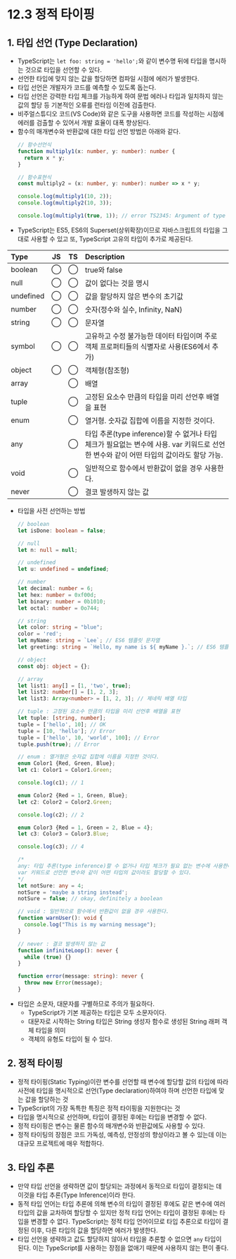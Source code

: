 # 12.3 정적 타이핑

## 1. 타입 선언 (Type Declaration)
* TypeScript는 `let foo: string = 'hello';`와 같이 변수명 뒤에 타입을 명시하는 것으로 타입을 선언할 수 있다.
* 선언한 타입에 맞지 않는 값을 할당하면 컴파일 시점에 에러가 발생한다.
* 타입 선언은 개발자가 코드를 예측할 수 있도록 돕는다.
* 타입 선언은 강력한 타입 체크를 가능하게 하여 문법 에러나 타입과 일치하지 않는 값의 할당 등 기본적인 오류를 런타임 이전에 검출한다.
* 비주얼스튜디오 코드(VS Code)와 같은 도구을 사용하면 코드를 작성하는 시점에 에러를 검출할 수 있어서 개발 효율이 대폭 향상된다.
* 함수의 매개변수와 반환값에 대한 타입 선언 방법은 아래와 같다.
  ```typescript
  // 함수선언식
  function multiply1(x: number, y: number): number {
    return x * y;
  }

  // 함수표현식
  const multiply2 = (x: number, y: number): number => x * y;

  console.log(multiply1(10, 2));
  console.log(multiply2(10, 3));

  console.log(multiply1(true, 1)); // error TS2345: Argument of type 'true' is not assignable to parameter of type 'number'.
  ```
* TypeScript는 ES5, ES6의 Superset(상위확장)이므로 자바스크립트의 타입을 그대로 사용할 수 있고 또, TypeScript 고유의 타입이 추가로 제공된다.

| Type      |  JS  |  TS  | Description                                                  |
| :-------- | :--: | :--: | :----------------------------------------------------------- |
| boolean   |  ◯   |  ◯   | true와 false                                                 |
| null      |  ◯   |  ◯   | 값이 없다는 것을 명시                                        |
| undefined |  ◯   |  ◯   | 값을 할당하지 않은 변수의 초기값                             |
| number    |  ◯   |  ◯   | 숫자(정수와 실수, Infinity, NaN)                             |
| string    |  ◯   |  ◯   | 문자열                                                       |
| symbol    |  ◯   |  ◯   | 고유하고 수정 불가능한 데이터 타입이며 주로 객체 프로퍼티들의 식별자로 사용(ES6에서 추가) |
| object    |  ◯   |  ◯   | 객체형(참조형)                                               |
| array     |      |  ◯   | 배열                                                         |
| tuple     |      |  ◯   | 고정된 요소수 만큼의 타입을 미리 선언후 배열을 표현          |
| enum      |      |  ◯   | 열거형. 숫자값 집합에 이름을 지정한 것이다.                  |
| any       |      |  ◯   | 타입 추론(type inference)할 수 없거나 타입 체크가 필요없는 변수에 사용. var 키워드로 선언한 변수와 같이 어떤 타입의 값이라도 할당 가능. |
| void      |      |  ◯   | 일반적으로 함수에서 반환값이 없을 경우 사용한다.             |
| never     |      |  ◯   | 결코 발생하지 않는 값                                        |

* 타입을 사전 선언하는 방법
  ```typescript
  // boolean
  let isDone: boolean = false;

  // null
  let n: null = null;

  // undefined
  let u: undefined = undefined;

  // number
  let decimal: number = 6;
  let hex: number = 0xf00d;
  let binary: number = 0b1010;
  let octal: number = 0o744;

  // string
  let color: string = "blue";
  color = 'red';
  let myName: string = `Lee`; // ES6 템플릿 문자열
  let greeting: string = `Hello, my name is ${ myName }.`; // ES6 템플릿 대입문

  // object
  const obj: object = {};

  // array
  let list1: any[] = [1, 'two', true];
  let list2: number[] = [1, 2, 3];
  let list3: Array<number> = [1, 2, 3]; // 제네릭 배열 타입

  // tuple : 고정된 요소수 만큼의 타입을 미리 선언후 배열을 표현
  let tuple: [string, number];
  tuple = ['hello', 10]; // OK
  tuple = [10, 'hello']; // Error
  tuple = ['hello', 10, 'world', 100]; // Error
  tuple.push(true); // Error

  // enum : 열거형은 숫자값 집합에 이름을 지정한 것이다.
  enum Color1 {Red, Green, Blue};
  let c1: Color1 = Color1.Green;

  console.log(c1); // 1

  enum Color2 {Red = 1, Green, Blue};
  let c2: Color2 = Color2.Green;

  console.log(c2); // 2

  enum Color3 {Red = 1, Green = 2, Blue = 4};
  let c3: Color3 = Color3.Blue;

  console.log(c3); // 4

  /*
  any: 타입 추론(type inference)할 수 없거나 타입 체크가 필요 없는 변수에 사용한다.
  var 키워드로 선언한 변수와 같이 어떤 타입의 값이라도 할당할 수 있다.
  */
  let notSure: any = 4;
  notSure = 'maybe a string instead';
  notSure = false; // okay, definitely a boolean

  // void : 일반적으로 함수에서 반환값이 없을 경우 사용한다.
  function warnUser(): void {
    console.log("This is my warning message");
  }

  // never : 결코 발생하지 않는 값
  function infiniteLoop(): never {
    while (true) {}
  }

  function error(message: string): never {
    throw new Error(message);
  }
  ```
* 타입은 소문자, 대문자를 구별하므로 주의가 필요하다.
  * TypeScript가 기본 제공하는 타입은 모두 소문자이다.
  * 대문자로 시작하는 String 타입은 String 생성자 함수로 생성된 String 래퍼 객체 타입을 의미
  * 객체의 유형도 타입이 될 수 있다.

## 2. 정적 타이핑
* 정적 타이핑(Static Typing)이란 변수를 선언할 때 변수에 할당할 값의 타입에 따라 사전에 타입을 명시적으로 선언(Type declaration)하여야 하며 선언한 타입에 맞는 값을 할당하는 것
* TypeScript의 가장 독특한 특징은 정적 타이핑을 지원한다는 것
* 타입을 명시적으로 선언하며, 타입이 결정된 후에는 타입을 변경할 수 없다.
* 정적 타이핑은 변수는 물론 함수의 매개변수와 반환값에도 사용할 수 있다.
* 정적 타이팅의 장점은 코드 가독성, 예측성, 안정성의 향상이라고 볼 수 있는데 이는 대규모 프로젝트에 매우 적합하다.

## 3. 타입 추론
* 만약 타입 선언을 생략하면 값이 할당되는 과정에서 동적으로 타입이 결정되는 데 이것을 타입 추론(Type Inference)이라 한다.
* 동적 타입 언어는 타입 추론에 의해 변수의 타입이 결정된 후에도 같은 변수에 여러 타입의 값을 교차하여 할당할 수 있지만 정적 타입 언어는 타입이 결정된 후에는 타입을 변경할 수 없다. TypeScript는 정적 타입 언어이므로 타입 추론으로 타입이 결정된 이후, 다른 타입의 값을 할당하면 에러가 발생한다.
* 타입 선언을 생략하고 값도 할당하지 않아서 타입을 추론할 수 없으면 `any` 타입이 된다. 이는 TypeScript를 사용하는 장점을 없애기 때문에 사용하지 않는 편이 좋다.